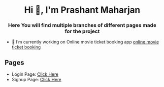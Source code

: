 
<h1 align="center">Hi 👋, I'm Prashant Maharjan</h1>
<h3 align="center">Here You will find multiple branches of different pages made for the project</h3>

- 🔭 I’m currently working on Online movie ticket booking app [online movie ticket booking](https://github.com/rockey223/rough.git)
<h2>Pages </h2>

-  Login Page: [Click Here](https://github.com/rockey223/rough/tree/login)
-  Signup Page: [Click Here](https://github.com/rockey223/rough/tree/signup)
<p align="left">
</p>
